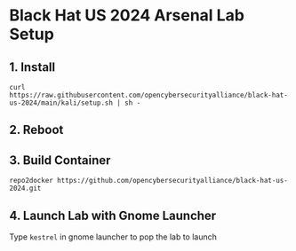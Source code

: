 # Black Hat US 2024 Arsenal Lab Setup

## 1. Install
```
curl https://raw.githubusercontent.com/opencybersecurityalliance/black-hat-us-2024/main/kali/setup.sh | sh -
```

## 2. Reboot

## 3. Build Container
```
repo2docker https://github.com/opencybersecurityalliance/black-hat-us-2024.git
```

## 4. Launch Lab with Gnome Launcher

Type `kestrel` in gnome launcher to pop the lab to launch
